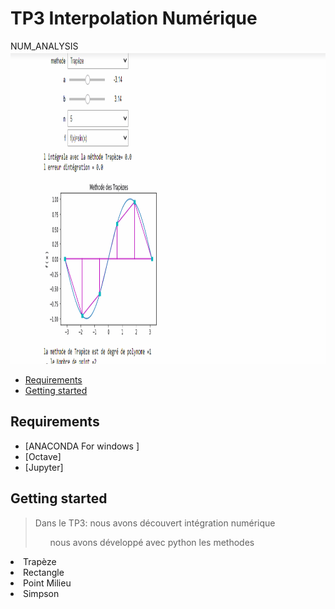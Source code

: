 
# TP3 Interpolation Numérique 
 NUM_ANALYSIS
<img src="anim.gif" alt="HTML tutorial" style="width:1000px;height:500px;">
<!-- START doctoc generated TOC please keep comment here to allow auto update -->
<!-- DON'T EDIT THIS SECTION, INSTEAD RE-RUN doctoc TO UPDATE -->


- [Requirements](#requirements)
- [Getting started](#getting-started)




<!-- END doctoc generated TOC please keep comment here to allow auto update -->

## Requirements

* [ANACONDA For windows ]
* [Octave]
* [Jupyter]

## Getting started 
>Dans le TP3: nous avons découvert intégration numérique
><ul>nous avons développé avec python les methodes
  <li>Trapèze
    <li>Rectangle
      <li>Point Milieu
        <li>Simpson
  </ul>





